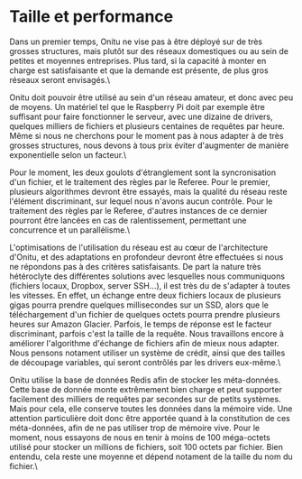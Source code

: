 # Taille et performance

Dans un premier temps, Onitu ne vise pas à être déployé sur de très grosses structures, mais plutôt sur des réseaux domestiques ou au sein de petites et moyennes entreprises. Plus tard, si la capacité à monter en charge est satisfaisante et que la demande est présente, de plus gros réseaux seront envisagés.\\

Onitu doit pouvoir être utilisé au sein d'un réseau amateur, et donc avec peu de moyens. Un matériel tel que le Raspberry Pi doit par exemple être suffisant pour faire fonctionner le serveur, avec une dizaine de drivers, quelques milliers de fichiers et plusieurs centaines de requêtes par heure.
Même si nous ne cherchons pour le moment pas à nous adapter à de très grosses structures, nous devons à tous prix éviter d'augmenter de manière exponentielle selon un facteur.\\

Pour le moment, les deux goulots d'étranglement sont la syncronisation d'un fichier, et le traitement des règles par le Referee. Pour le premier, plusieurs algorithmes devront être essayés, mais la qualité du réseau reste l'élément discriminant, sur lequel nous n'avons aucun contrôle. Pour le traitement des règles par le Referee, d'autres instances de ce dernier pourront être lancées en cas de ralentissement, permettant une concurrence et un parallélisme.\\

L'optimisations de l'utilisation du réseau est au cœur de l'architecture d'Onitu, et des adaptations en profondeur devront être effectuées si nous ne répondons pas à des critères satisfaisants.
De part la nature très hétéroclyte des différentes solutions avec lesquelles nous communiquons (fichiers locaux, Dropbox, server SSH…), il est très du de s'adapter à toutes les vitesses. En effet, un échange entre deux fichiers locaux de plusieurs gigas pourra prendre quelques millisecondes sur un SSD, alors que le téléchargement d'un fichier de quelques octets pourra prendre plusieurs heures sur Amazon Glacier. Parfois, le temps de réponse est le facteur discriminant, parfois c'est la taille de la requête.
Nous travaillons encore à améliorer l'algorithme d'échange de fichiers afin de mieux nous adapter. Nous pensons notament utiliser un système de crédit, ainsi que des tailles de découpage variables, qui seront contrôlés par les drivers eux-même.\\

Onitu utilise la base de données Redis afin de stocker les méta-données. Cette base de donnée monte extrêmement bien charge et peut supporter facilement des milliers de requêtes par secondes sur de petits systèmes. Mais pour cela, elle conserve toutes les données dans la mémoire vide. Une attention particulière doit donc être apportée quand à la constitution de ces méta-données, afin de ne pas utiliser trop de mémoire vive. Pour le moment, nous essayons de nous en tenir à moins de 100 méga-octets utilisé pour stocker un millions de fichiers, soit 100 octets par fichier. Bien entendu, cela reste une moyenne et dépend notament de la taille du nom du fichier.\\
